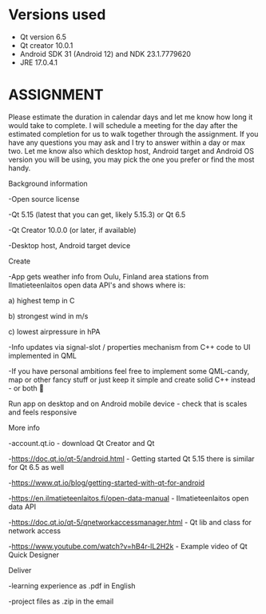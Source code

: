 # Versions used
 - Qt version 6.5
 - Qt creator 10.0.1
 - Android SDK 31 (Android 12) and NDK 23.1.7779620
 - JRE 17.0.4.1

# ASSIGNMENT

Please estimate the duration in calendar days and let me know how long it would take to complete. I will schedule a meeting for the day after the estimated completion for us to walk together through the assignment. If you have any questions you may ask and I try to answer within a day or max two. Let me know also which desktop host, Android target and Android OS version you will be using, you may pick the one you prefer or find the most handy.

Background information

-Open source license

-Qt 5.15 (latest that you can get, likely 5.15.3) or Qt 6.5

-Qt Creator 10.0.0 (or later, if available)

-Desktop host, Android target device

Create

-App gets weather info from Oulu, Finland area stations from Ilmatieteenlaitos open data API's and shows where is:

a) highest temp in C

b) strongest wind in m/s

c) lowest airpressure in hPA

-Info updates via signal-slot / properties mechanism from C++ code to UI implemented in QML

-If you have personal ambitions feel free to implement some QML-candy, map or other fancy stuff or just keep it simple and create solid C++ instead - or both 🙂

Run app on desktop and on Android mobile device - check that is scales and feels responsive

More info

-account.qt.io - download Qt Creator and Qt

-https://doc.qt.io/qt-5/android.html - Getting started Qt 5.15 there is similar for Qt 6.5 as well

-https://www.qt.io/blog/getting-started-with-qt-for-android

-https://en.ilmatieteenlaitos.fi/open-data-manual - Ilmatieteenlaitos open data API

-https://doc.qt.io/qt-5/qnetworkaccessmanager.html - Qt lib and class for network access

-https://www.youtube.com/watch?v=hB4r-lL2H2k - Example video of Qt Quick Designer

Deliver

-learning experience as .pdf in English

-project files as .zip in the email



